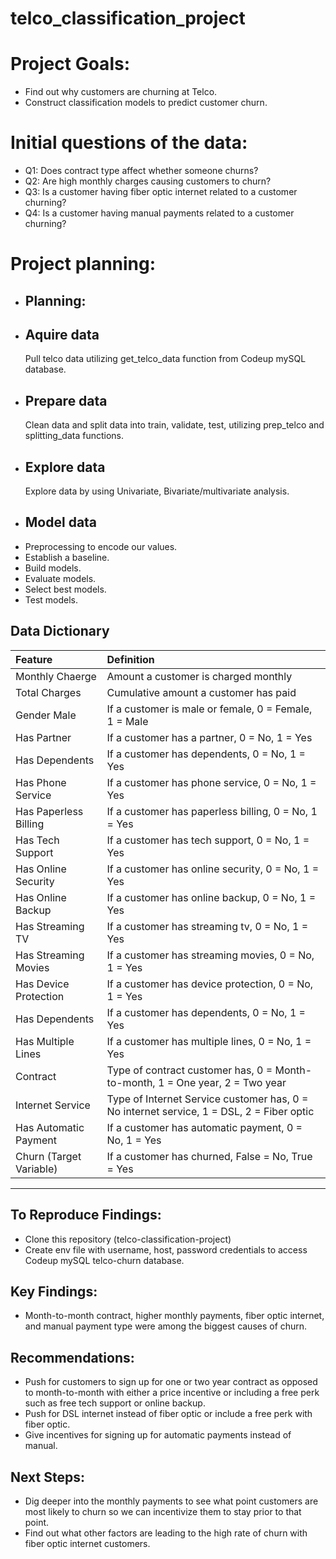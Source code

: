 # telco_classification_project

# Project Goals:

- Find out why customers are churning at Telco.
- Construct classification models to predict customer churn.

# Initial questions of the data:
 - Q1: Does contract type affect whether someone churns?
 - Q2: Are high monthly charges causing customers to churn?
 - Q3: Is a customer having fiber optic internet related to a customer churning?
 - Q4: Is a customer having manual payments related to a customer churning?

# Project planning:
- ## Planning:
- ## Aquire data 
  Pull telco data utilizing get_telco_data function from Codeup mySQL database.
- ## Prepare data
  Clean data and split data into train, validate, test, utilizing prep_telco and splitting_data functions.
- ## Explore data
  Explore data by using Univariate, Bivariate/multivariate analysis.
- ## Model data
- Preprocessing to encode our values.
- Establish a baseline.
- Build models.
- Evaluate models.
- Select best models.
- Test models.

## Data Dictionary
| Feature | Definition | 
| :- | :- |
| Monthly Chaerge | Amount a customer is charged monthly |
| Total Charges | Cumulative amount a customer has paid |
| Gender Male | If a customer is male or female, 0 = Female, 1 = Male |
| Has Partner | If a customer has a partner, 0 = No, 1 = Yes |
| Has Dependents | If a customer has dependents, 0 = No, 1 = Yes |
| Has Phone Service | If a customer has phone service, 0 = No, 1 = Yes |
| Has Paperless Billing | If a customer has paperless billing, 0 = No, 1 = Yes |
| Has Tech Support | If a customer has tech support, 0 = No, 1 = Yes |
| Has Online Security | If a customer has online security, 0 = No, 1 = Yes |
| Has Online Backup | If a customer has online backup, 0 = No, 1 = Yes |
| Has Streaming TV | If a customer has streaming tv, 0 = No, 1 = Yes |
| Has Streaming Movies | If a customer has streaming movies, 0 = No, 1 = Yes |
| Has Device Protection | If a customer has device protection, 0 = No, 1 = Yes |
| Has Dependents | If a customer has dependents, 0 = No, 1 = Yes |
| Has Multiple Lines | If a customer has multiple lines, 0 = No, 1 = Yes |
| Contract | Type of contract customer has, 0 = Month-to-month, 1 = One year, 2 = Two year|
| Internet Service | Type of Internet Service customer has, 0 = No internet service, 1 = DSL, 2 = Fiber optic |
| Has Automatic Payment | If a customer has automatic payment, 0 = No, 1 = Yes |
| Churn (Target Variable) | If a customer has churned, False = No, True = Yes |
---

## To Reproduce Findings:
-	Clone this repository (telco-classification-project)
-	Create env file with username, host, password credentials to access Codeup mySQL telco-churn database.


## Key Findings:
-	Month-to-month contract, higher monthly payments, fiber optic internet, and manual payment type were among the biggest causes of churn.
## Recommendations:
-	Push for customers to sign up for one or two year contract as opposed to month-to-month with either a price incentive or including a free perk such as free tech support or online backup.
-	Push for DSL internet instead of fiber optic or include a free perk with fiber optic.
-	Give incentives for signing up for automatic payments instead of manual.

## Next Steps:
-	Dig deeper into the monthly payments to see what point customers are most likely to churn so we can incentivize them to stay prior to that point.
-	Find out what other factors are leading to the high rate of churn with fiber optic internet customers.
